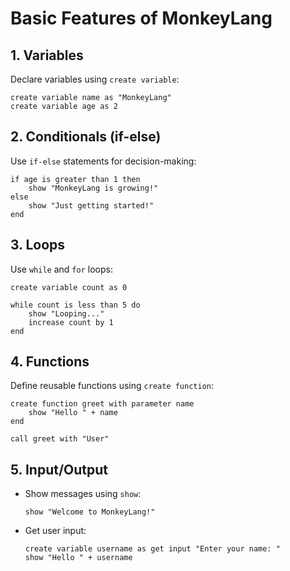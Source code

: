 # Basic Features of MonkeyLang

## **1. Variables**  
Declare variables using `create variable`:

```monkeylang
create variable name as "MonkeyLang"
create variable age as 2
```

## **2. Conditionals (if-else)**  
Use `if-else` statements for decision-making:

```monkeylang
if age is greater than 1 then
    show "MonkeyLang is growing!"
else
    show "Just getting started!"
end
```

## **3. Loops**  
Use `while` and `for` loops:

```monkeylang
create variable count as 0

while count is less than 5 do
    show "Looping..."
    increase count by 1
end
```

## **4. Functions**  
Define reusable functions using `create function`:

```monkeylang
create function greet with parameter name
    show "Hello " + name
end

call greet with "User"
```

## **5. Input/Output**  
- Show messages using `show`:
  ```monkeylang
  show "Welcome to MonkeyLang!"
  ```
- Get user input:
  ```monkeylang
  create variable username as get input "Enter your name: "
  show "Hello " + username
  ```
